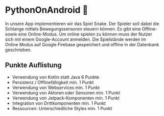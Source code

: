 # PythonOnAndroid :snake:
In unsere App implementieren wir das Spiel Snake. Der Spieler soll dabei die Schlange mittels 
Bewegungssensoren steuern können. Es gibt eine Offline- sowie eine Online-Modus. 
Um online spielen zu können muss der Nutzer sich mit einem Google-Account anmelden. 
Die Spielstände werden im Online Modus auf Google Firebase gespeichert 
und offline in der Datenbank geschrieben.

## Punkte Auflistung
* Verwendung von Kotlin statt Java           6 Punkte
* Persistenz / Offlinefähigkeit         min. 1 Punkt
* Verwendung von Webservices            min. 1 Punkt
* Verwendung von Aktoren oder Sensoren  min. 1 Punkt
* Verwendung von Jetpack-Komponenten    min. 1 Punkt
* Integration von Drittkomponenten      min. 1 Punkt
* Ressourcen: Unterschiedliche Styles   min. 1 Punkt